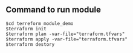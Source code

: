 ## Command to run module 

```
$cd terreform module_demo
$terraform init
$terraform plan -var-file="terraform.tfvars"
$terraform apply -var-file="terraform.tfvars"
$terraform destory

```